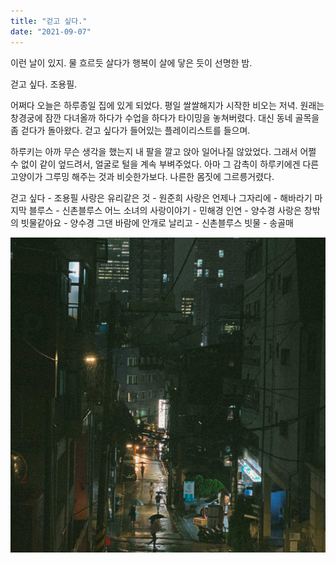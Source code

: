 ```yaml
---
title: "걷고 싶다."
date: "2021-09-07"
---
```


이런 날이 있지. 물 흐르듯 살다가 행복이 살에 닿은 듯이 선명한 밤.

걷고 싶다. 조용필.

어쩌다 오늘은 하루종일 집에 있게 되었다. 평일 쌀쌀해지가 시작한 비오는 저녁. 원래는 창경궁에 잠깐 다녀올까 하다가 수업을 하다가 타이밍을 놓쳐버렸다. 대신 동네 골목을 좀 걷다가 돌아왔다. 걷고 싶다가 들어있는 플레이리스트를 들으며.

하루키는 아까 무슨 생각을 했는지 내 팔을 깔고 앉아 일어나질 않았었다. 그래서 어쩔 수 없이 같이 엎드려서, 얼굴로 털을 계속 부벼주었다. 아마 그 감촉이 하루키에겐 다른 고양이가 그루밍 해주는 것과 비슷한가보다. 나른한 몸짓에 그르릉거렸다.

걷고 싶다 - 조용필
사랑은 유리같은 것 - 원준희
사랑은 언제나 그자리에 - 해바라기
마지막 블루스 - 신촌블루스
어느 소녀의 사랑이야기 - 민해경
인연 - 양수경
사랑은 창밖의 빗물같아요 - 양수경
그댄 바람에 안개로 날리고 - 신촌블루스
빗물 - 송골매


![](/photo/diary/2021-09-07-걷고_싶다.jpg)